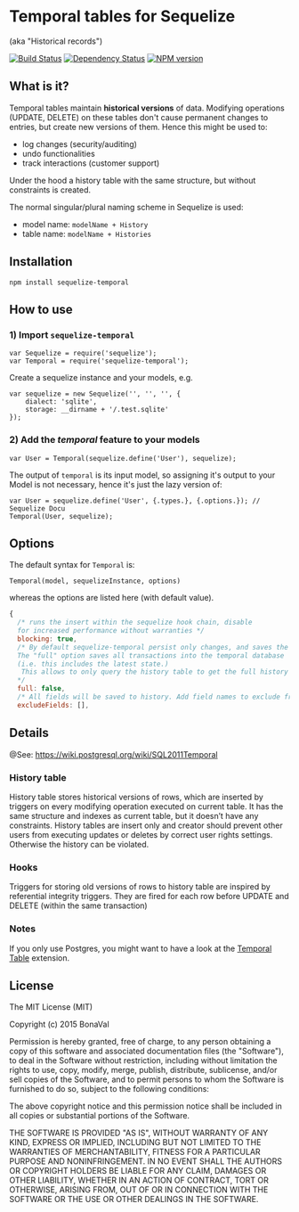 Temporal tables for Sequelize
=============================
(aka "Historical records")

[![Build Status](https://travis-ci.org/bonaval/sequelize-temporal.svg?branch=master)](https://travis-ci.org/bonaval/sequelize-temporal) [![Dependency Status](https://david-dm.org/bonaval/sequelize-temporal.svg)](https://david-dm.org/bonaval/sequelize-temporal) [![NPM version](https://img.shields.io/npm/v/sequelize-temporal.svg)](https://www.npmjs.com/package/sequelize-temporal)


What is it?
-----------

Temporal tables maintain __historical versions__ of data. Modifying operations (UPDATE, DELETE) on these tables don't cause permanent changes to entries, but create new versions of them. Hence this might be used to:

- log changes (security/auditing)
- undo functionalities
- track interactions (customer support)

Under the hood a history table with the same structure, but without constraints is created.

The normal singular/plural naming scheme in Sequelize is used:

- model name: `modelName + History`
- table name: `modelName + Histories`

Installation
------------

```
npm install sequelize-temporal
```

How to use
----------

### 1) Import `sequelize-temporal`

```
var Sequelize = require('sequelize');
var Temporal = require('sequelize-temporal');
```

Create a sequelize instance and your models, e.g.

```
var sequelize = new Sequelize('', '', '', {
	dialect: 'sqlite',
	storage: __dirname + '/.test.sqlite'
});
```

### 2) Add the *temporal* feature to your models

```
var User = Temporal(sequelize.define('User'), sequelize);
```

The output of `temporal` is its input model, so assigning it's output to your
Model is not necessary, hence it's just the lazy version of:

```
var User = sequelize.define('User', {.types.}, {.options.}); // Sequelize Docu
Temporal(User, sequelize);
```

Options
-------

The default syntax for `Temporal` is:

`Temporal(model, sequelizeInstance, options)`

whereas the options are listed here (with default value).

```js
{
  /* runs the insert within the sequelize hook chain, disable
  for increased performance without warranties */
  blocking: true,
  /* By default sequelize-temporal persist only changes, and saves the previous state in the history table.
  The "full" option saves all transactions into the temporal database
  (i.e. this includes the latest state.)
   This allows to only query the history table to get the full history of an entity.
  */
  full: false,
  /* All fields will be saved to history. Add field names to exclude from history. */
  excludeFields: [],
```

Details
--------

@See: https://wiki.postgresql.org/wiki/SQL2011Temporal

### History table

History table stores historical versions of rows, which are inserted by triggers on every modifying operation executed on current table. It has the same structure and indexes as current table, but it doesn’t have any constraints. History tables are insert only and creator should prevent other users from executing updates or deletes by correct user rights settings. Otherwise the history can be violated.

### Hooks

Triggers for storing old versions of rows to history table are inspired by referential integrity triggers. They are fired for each row before UPDATE and DELETE (within the same transaction)

### Notes

If you only use Postgres, you might want to have a look at the [Temporal Table](https://github.com/arkhipov/temporal_tables) extension.

License
-------

The MIT License (MIT)

Copyright (c) 2015 BonaVal

Permission is hereby granted, free of charge, to any person obtaining a copy
of this software and associated documentation files (the "Software"), to deal
in the Software without restriction, including without limitation the rights
to use, copy, modify, merge, publish, distribute, sublicense, and/or sell
copies of the Software, and to permit persons to whom the Software is
furnished to do so, subject to the following conditions:

The above copyright notice and this permission notice shall be included in all
copies or substantial portions of the Software.

THE SOFTWARE IS PROVIDED "AS IS", WITHOUT WARRANTY OF ANY KIND, EXPRESS OR
IMPLIED, INCLUDING BUT NOT LIMITED TO THE WARRANTIES OF MERCHANTABILITY,
FITNESS FOR A PARTICULAR PURPOSE AND NONINFRINGEMENT. IN NO EVENT SHALL THE
AUTHORS OR COPYRIGHT HOLDERS BE LIABLE FOR ANY CLAIM, DAMAGES OR OTHER
LIABILITY, WHETHER IN AN ACTION OF CONTRACT, TORT OR OTHERWISE, ARISING FROM,
OUT OF OR IN CONNECTION WITH THE SOFTWARE OR THE USE OR OTHER DEALINGS IN THE
SOFTWARE.

